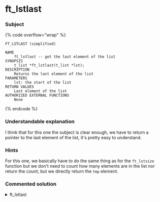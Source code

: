 # ft\_lstlast

### Subject

{% code overflow="wrap" %}
```
FT_LSTLAST (simplified)

NAME
    ft_lstlast -- get the last element of the list
SYNOPSIS
    t_list *ft_lstlast(t_list *lst);
DESCRIPTION
    Returns the last element of the list
PARAMETERS
    lst: the start of the list
RETURN VALUES
    Last element of the list
AUTHORIZED EXTERNAL FUNCTIONS
    None
```
{% endcode %}

### Understandable explanation

I think that for this one the subject is clear enough, we have to return a pointer to the last element of the list, it's pretty easy to understand.

### Hints

For this one, we basically have to do the same thing as for the `ft_lstsize` function but we don't need to count how many elements are in the list nor return the count, but we directly return the `tmp` element.&#x20;

### Commented solution

<details>

<summary>ft_lstlast</summary>

{% code title="ft_lstlast.c" overflow="wrap" lineNumbers="true" %}
```c
#include "libft.h"

t_list *ft_lstlast(t_list *lst)
{
    t_list *tmp;
    
    if (!lst)
        return (NULL);
    tmp = lst;
    /* instead of looping directly over the element, we check if
     * there is a next element in the list, if not, that means we
     * reached the end and we have to return the current pointer
     * if we looped over the element directly like for ft_lstsize
     * we would be returning NULL every time
     */
    while (tmp->next)
        tmp = tmp->next;
    return (tmp);
}
```
{% endcode %}

</details>

